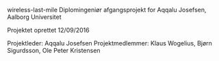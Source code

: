wireless-last-mile
Diplomingeniør afgangsprojekt for Aqqalu Josefsen, Aalborg Universitet

Projektet oprettet 12/09/2016

Projektleder: Aqqalu Josefsen
Projektmedlemmer: Klaus Wogelius, Bjørn Sigurdsson, Ole Peter Kristensen


